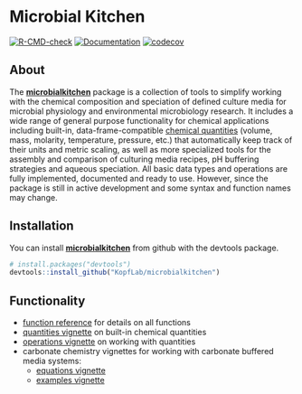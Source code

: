 
<!-- README.md is generated from README.Rmd. Please edit that file -->

# Microbial Kitchen

<!-- badges: start -->

[![R-CMD-check](https://github.com/KopfLab/microbialkitchen/actions/workflows/R-CMD-check.yaml/badge.svg)](https://github.com/KopfLab/microbialkitchen/actions/workflows/R-CMD-check.yaml)
[![Documentation](https://img.shields.io/badge/docs-online-green.svg)](https://microbialkitchen.kopflab.org/reference/)
[![codecov](https://codecov.io/github/KopfLab/microbialkitchen/branch/master/graphs/badge.svg)](https://codecov.io/github/Kopflab/microbialkitchen)
<!-- badges: end -->

## About

The **[microbialkitchen](https://microbialkitchen.kopflab.org/)**
package is a collection of tools to simplify working with the chemical
composition and speciation of defined culture media for microbial
physiology and environmental microbiology research. It includes a wide
range of general purpose functionality for chemical applications
including built-in, data-frame-compatible [chemical
quantities](https://microbialkitchen.kopflab.org/articles/quantities.html)
(volume, mass, molarity, temperature, pressure, etc.) that automatically
keep track of their units and metric scaling, as well as more
specialized tools for the assembly and comparison of culturing media
recipes, pH buffering strategies and aqueous speciation. All basic data
types and operations are fully implemented, documented and ready to use.
However, since the package is still in active development and some
syntax and function names may change.

## Installation

You can install
**[microbialkitchen](https://microbialkitchen.kopflab.org/)** from
github with the devtools package.

``` r
# install.packages("devtools") 
devtools::install_github("KopfLab/microbialkitchen")
```

## Functionality

- [function reference](https://microbialkitchen.kopflab.org/reference/)
  for details on all functions
- [quantities
  vignette](https://microbialkitchen.kopflab.org/articles/quantities.html)
  on built-in chemical quantities
- [operations
  vignette](https://microbialkitchen.kopflab.org/articles/operations.html)
  on working with quantities
- carbonate chemistry vignettes for working with carbonate buffered
  media systems:
  - [equations
    vignette](https://microbialkitchen.kopflab.org/articles/carbonate_chemistry_equations.html)
  - [examples
    vignette](https://microbialkitchen.kopflab.org/articles/carbonate_chemistry_examples.html)
